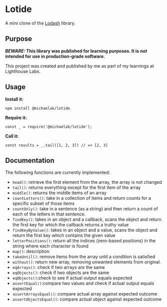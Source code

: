 # Lotide

A mini clone of the [Lodash](https://lodash.com) library.

## Purpose

**_BEWARE:_ This library was published for learning purposes. It is _not_ intended for use in production-grade software.**

This project was created and published by me as part of my learnings at Lighthouse Labs. 

## Usage

**Install it:**

`npm install @michaelak/lotide`

**Require it:**

`const _ = require('@michaelak/lotide');`

**Call it:**

`const results = _.tail([1, 2, 3]) // => [2, 3]`

## Documentation

The following functions are currently implemented:

* `head()`: retrieve the first element from the array, the array is not changed
* `tail()`: returns everything except for the first item of the array
* `middle()`: returns the middle items of an array
* `countLetters()`: take in a collection of items and return counts for a specific subset of those items
* `countOnly()`:  take in a sentence (as a string) and then return a count of each of the letters in that sentence.
* `findKey()`: takes in an object and a callback, scans the object and return the first key for which the callback returns a truthy value
* `findKeyByValue()`: takes in an object and a value, scans the object and return the first key which contains the given value
* `letterPositions()`: return all the indices (zero-based positions) in the string where each character is found
* `map()`: description
* `takeUntil()`: remove items from the array until a condition is satisfied
* `without()`: return new array, removing unwanted elements from original.
* `eqArrays()`: check if two arrays are the same
* `eqObjects()`: check if two objects are the same
* `eqObjects()`:check to see if actual output equals expected
* `assertEqual()`:compare two values and check if actual output equals expected
* `assertArraysEqual()`: compare actual array against expected outcome
* `assertObjectsEqual()`: compare actual object against expected outcome


